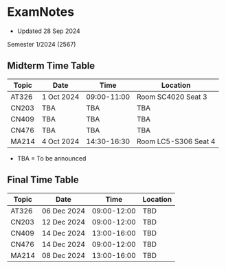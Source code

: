 # ExamNotes

* Updated 28 Sep 2024

Semester 1/2024 (2567)

## Midterm Time Table

|   Topic   | Date | Time | Location |
| --------- | ---- | ---- | -------- |
| AT326 | 1 Oct 2024 | 09:00-11:00 | Room SC4020 Seat 3 |
| CN203 | TBA | TBA | TBA |
| CN409 | TBA | TBA | TBA |
| CN476 | TBA | TBA | TBA |
| MA214 | 4 Oct 2024 | 14:30-16:30 | Room LC5-S306 Seat 4 |

* TBA = To be announced

## Final Time Table

|   Topic   | Date | Time | Location |
| --------- | ---- | ---- | -------- |
| AT326 | 06 Dec 2024 | 09:00-12:00 | TBD |
| CN203 | 12 Dec 2024 | 09:00-12:00 | TBD |
| CN409 | 14 Dec 2024 | 13:00-16:00 | TBD |
| CN476 | 14 Dec 2024 | 09:00-12:00 | TBD |
| MA214 | 08 Dec 2024 | 13:00-16:00 | TBD |
